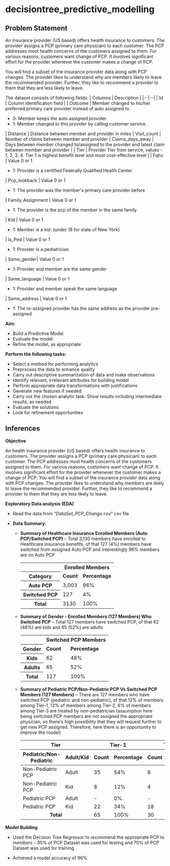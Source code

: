 # decisiontree_predictive_modelling

## Problem Statement

An insurance provider (US based) offers health insurance to customers. The provider assigns a PCP (primary care physician) to each customer. The PCP addresses most health concerns of the customers assigned to them.  For various reasons, customers want change of PCP. It involves significant effort for the provider whenever the customer makes a change of PCP.

You will find a subset of the insurance provider data along with PCP changes. The provider likes to understand why are members likely to leave the recommended provider. Further, they like to recommend a provider to them that they are less likely to leave.

The dataset consists of following fields:
| Columns | Description |
|--|--|
| Id | Column identification field |
| Outcome | Member changed to his/her preferred primary care provider instead of auto assigned to. <ul><li>0: Member keeps the auto assigned provider.</li><li>1: Member changed to this provider by calling customer service.</li></ul>
| Distance | Distance between member and provider in miles
| Visit_count | Number of claims between member and provider
| Claims_days_away | Days between member changed to/assigned to the provider and latest claim between member and provider |
| Tier | Provider Tier from service, values - 1, 2, 3, 4. Tier 1 is highest benefit level and most cost-effective level |
| Fqhc | Value 0 or 1 <ul><li>1: Provider is a certified Federally Qualified Health Center</li></ul>
| Pcp_lookback | Value 0 or 1 <ul><li>1: The provider was the member's primary care provider before</li></ul>
| Family_Assignment | Value 0 or 1 <ul><li>1: The provider is the pcp of the member in the same family</li></ul>
| Kid | Value 0 or 1 <ul><li>1: Member is a kid. (under 18 for state of New York)</li></ul>
| Is_Ped | Value 0 or 1 <ul><li>1: Provider is a pediatrician</li></ul>
| Same_gender| Value 0 or 1 <ul><li>1: Provider and member are the same gender</li></ul>
| Same_language | Value 0 or 1 <ul><li>1: Provider and member speak the same language</li></ul>
| Same_address | Value 0 or 1 <ul><li>1: The re-assigned provider has the same address as the provider pre-assigned</li></ul>

**Aim:**
-   Build a Predictive Model 
-   Evaluate the model
-   Refine the model, as appropriate

**Perform the following tasks:**
 - Select a method for performing analytics
 - Preprocess the data to enhance quality
 - Carry out descriptive summarization of data and make observations
 - Identify relevant, irrelevant attributes for building model
 - Perform appropriate data transformations with justifications
 - Generate new features if needed
 - Carry out the chosen analytic task. Show results including intermediate results, as needed
 - Evaluate the solutions
 - Look for refinement opportunities


## Inferences


**Objective**

An health insurance provider (US based) offers health insurance to customers. The provider assigns a PCP (primary care physician) to each customer. The PCP addresses most health concerns of the customers assigned to them.  For various reasons, customers want change of PCP. It involves significant effort for the provider whenever the customer makes a change of PCP. You will find a subset of the insurance provider data along with PCP changes. The provider likes to understand why members are likely to leave the recommended provider. Further, they like to recommend a provider to them that they are less likely to leave.

**Exploratory Data analysis (EDA)** 

 - Read the data from “*DataSet_PCP_Change.csv*” csv file

 - **Data Summary:** 

	 - **Summary of Healthcare Insurance Enrolled Members (Auto PCP/Switched PCP)** – Total 3,130 members have enrolled to Healthcare insurance benefits, of that 127 (4%) members have switched from assigned Auto PCP and interestingly 96% members are on Auto PCP
	
		<table>
		      <tr>
		        <th></th>
		        <th colspan="2" align="middle">Enrolled Members</th>
		      </tr>
		      <tr>
		        <th>Category</th>
		        <td><b>Count</b></td> 
		        <td><b>Percentage</b></td>
		      </tr>
		       <tr>
		        <th>Auto PCP</th>
		        <td>3,003</td> 
		        <td>96%</td>
		      </tr>
		       <tr>
		        <th>Switched PCP</th>
		        <td>127</td> 
		        <td>4%</td>
		      </tr>
		       <tr>
		        <th>Total</th>
		        <td>3130</td> 
		        <td>100%</td>
		      </tr>
		    </table>

	- **Summary of Gender - Enrolled Members (127 Members) Who Switched PCP** – Total 127 members have switched PCP, of that 62 (48%) are kids and 65 (52%) are adults
	   <table>
		      <tr>
		        <th></th>
		        <th colspan="2" align="middle">Switched PCP Members</th>
		      </tr>
		      <tr>
		        <th>Gender</th>
		        <td><b>Count</b></td> 
		        <td><b>Percentage</b></td>
		      </tr>
		       <tr>
		        <th>Kids</th>
		        <td>62</td> 
		        <td>48%</td>
		      </tr>
		       <tr>
		        <th>Adults</th>
		        <td>65</td> 
		        <td>52%</td>
		      </tr>
		       <tr>
		        <th>Total</th>
		        <td>127</td> 
		        <td>100%</td>
		      </tr>
		    </table>

	 -  **Summary of Pediatric PCP/Non-Pediatric PCP Vs Switched PCP Members (127 Members)** – There are 127 members who have switched PCP (pediatric and non-pediatric), of that 12% of members among Tier-1, 13% of members among Tier-2, 6% of members among Tier-3 are treated by non-pediatrician (assumption here being switched PCP members are not assigned the appropriate physician, so there's high possibility that they will request further to get new PCP assigned. Therefore, here there is an opportunity to improve the model)
		<table>
		  <thead>
		    <tr>
		    <th colspan="2" align="middle">Tier</th>
		    <th colspan="2" align="middle">Tier-1</th>
		    <th colspan="2" align="middle">Tier-2</th>
		    <th colspan="2" align="middle">Tier-3</th>
		    <th colspan="2" align="middle">Tier-4</th>
		    </tr>
		    <tr>
		    <th>Pediatric/Non-Pediatric</th>
		    <th>Adult/Kid</th>
		    <th>Count</th>
		    <th>Percentage</th>
		    <th>Count</th>
		    <th>Percentage</th>
		    <th>Count</th>
		    <th>Percentage</th>
		    <th>Count</th>
		    <th>Percentage</th>
		   </tr>
		  </thead>
		  <tbody>
		    <tr>
		     <td>Non-Pediatric PCP</td> 
		      <td>Adult</td>
		      <td>35</td> 
		      <td>54%</td>
		      <td>8</td>
		      <td>27%</td>
		      <td>10</td>
		      <td>63%</td>
		      <td>11</td>
		      <td>69%</td>
		   </tr>
		   <tr>  
		  <td>Non-Pediatric PCP</td> 
		      <td>Kid</td>
		      <td>8</td> 
		      <td>12%</td>
		      <td>4</td>
		      <td>13%</td>
		      <td>1</td>
		      <td>6%</td>
		      <td>-</td>
		      <td>0%</td>
		  </tr>
		 <tr>  
		  <td>Pediatric PCP</td> 
		      <td>Adult</td>
		  <td>-</td> 
		  <td>0%</td>
		  <td>-</td>
		  <td>0%</td>
		  <td>1</td>
		  <td>6%</td>
		  <td>-</td>
		  <td>0%</td>
		</tr>
		<tr> 
		 <td>Pediatric PCP</td> 
		      <td>Kid</td>
		  <td>22</td> 
		 <td>34%</td> 
		  <td>18</td> 
		  <td>60%</td> 
		 <td>4</td> 
		  <td>25%</td> 
		  <td>5</td> 
		  <td>31%</td> 
		</tr>
		<tr>
		<td colspan="2" align="middle"><b>Total</b></td> 
		  <td>65</td> 
		 <td>100%</td> 
		  <td>30</td> 
		  <td>100%</td> 
		 <td>16</td> 
		  <td>100%</td> 
		  <td>16</td> 
		  <td>100%</td> 
		</tr>
		</tbody>
		</table>

**Model Building**

 - Used the Decision Tree Regressor to recommend the appropriate PCP to members - 30% of PCP Dataset was used for testing and 70% of PCP Dataset was used for training

 - Achieved a model accuracy of 96%
